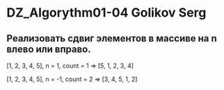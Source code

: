 # DZ_Algorythm01-04  Golikov Serg
## Реализовать сдвиг элементов в массиве на n влево или вправо.
[1, 2, 3, 4, 5], n = 1,  count = 1 => [5, 1, 2, 3, 4]

[1, 2, 3, 4, 5], n = -1, count = 2 => [3, 4, 5, 1, 2]
